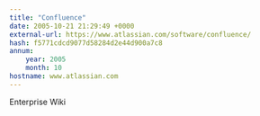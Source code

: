 ```yaml
---
title: "Confluence"
date: 2005-10-21 21:29:49 +0000
external-url: https://www.atlassian.com/software/confluence/
hash: f5771cdcd9077d58284d2e44d900a7c8
annum:
    year: 2005
    month: 10
hostname: www.atlassian.com
---
```


Enterprise Wiki
